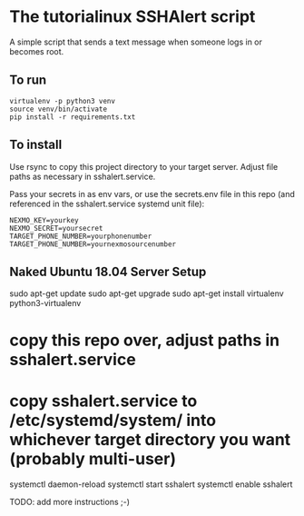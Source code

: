 # The tutorialinux SSHAlert script

A simple script that sends a text message when someone logs in or becomes root.

## To run
```
virtualenv -p python3 venv
source venv/bin/activate
pip install -r requirements.txt
```

## To install

Use rsync to copy this project directory to your target server. Adjust file paths as necessary in sshalert.service.

Pass your secrets in as env vars, or use the secrets.env file in this repo (and referenced in the sshalert.service systemd unit file):

```
NEXMO_KEY=yourkey
NEXMO_SECRET=yoursecret
TARGET_PHONE_NUMBER=yourphonenumber
TARGET_PHONE_NUMBER=yournexmosourcenumber
```


## Naked Ubuntu 18.04 Server Setup
sudo apt-get update
sudo apt-get upgrade
sudo apt-get install virtualenv python3-virtualenv

# copy this repo over, adjust paths in sshalert.service
# copy sshalert.service to /etc/systemd/system/ into whichever target directory you want (probably multi-user)
systemctl daemon-reload
systemctl start sshalert
systemctl enable sshalert


TODO: add more instructions ;-)


